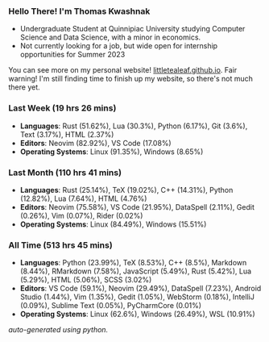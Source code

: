 
### Hello There! I'm Thomas Kwashnak

- Undergraduate Student at Quinnipiac University studying Computer Science and Data Science, with a minor in economics.
- Not currently looking for a job, but wide open for internship opportunities for Summer 2023

You can see more on my personal website! [littletealeaf.github.io](https://littletealeaf.github.io). Fair warning! I'm still finding time to finish up my website, so there's not much there yet.

### Last Week (19 hrs 26 mins)
- **Languages**: Rust (51.62%), Lua (30.3%), Python (6.17%), Git (3.6%), Text (3.17%), HTML (2.37%)
- **Editors**: Neovim (82.92%), VS Code (17.08%)
- **Operating Systems**: Linux (91.35%), Windows (8.65%)
    
### Last Month (110 hrs 41 mins)
- **Languages**: Rust (25.14%), TeX (19.02%), C++ (14.31%), Python (12.82%), Lua (7.64%), HTML (4.76%)
- **Editors**: Neovim (75.58%), VS Code (21.95%), DataSpell (2.11%), Gedit (0.26%), Vim (0.07%), Rider (0.02%)
- **Operating Systems**: Linux (84.49%), Windows (15.51%)
    
### All Time (513 hrs 45 mins)
- **Languages**: Python (23.99%), TeX (8.53%), C++ (8.5%), Markdown (8.44%), RMarkdown (7.58%), JavaScript (5.49%), Rust (5.42%), Lua (5.29%), HTML (5.06%), SCSS (3.02%)
- **Editors**: VS Code (59.1%), Neovim (29.49%), DataSpell (7.23%), Android Studio (1.44%), Vim (1.35%), Gedit (1.05%), WebStorm (0.18%), IntelliJ (0.09%), Sublime Text (0.05%), PyCharmCore (0.01%)
- **Operating Systems**: Linux (62.6%), Windows (26.49%), WSL (10.91%)
    

*auto-generated using python.*
